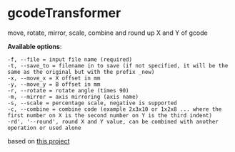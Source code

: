 # gcodeTransformer
move, rotate, mirror, scale, combine and round up X and Y of gcode

**Available options**:
```
-f, --file = input file name (required)
-t, --save_to = filename in to save (if not specified, it will be the same as the original but with the prefix _new)
-x, --move_x = X offset in mm
-y, --move_y = B offset in mm
-r, --rotate = rotate angle (times 90)
-m, --mirror = axis mirroring (axis name)
-s, --scale = percentage scale, negative is supported
-c, --combine = combine code (example 2x3x10 or 1x2x8 ... where the first number on X is the second number on Y is the third indent)
-rd', '--round', round X and Y value, can be combined with another operation or used alone
```

based on <a href="https://github.com/tguruslan/gcode_move_and_rotate">this project</a>
